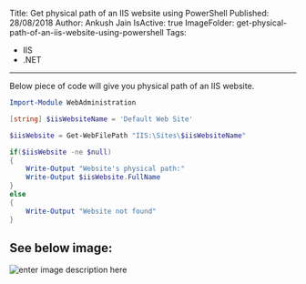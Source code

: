 Title: Get physical path of an IIS website using PowerShell
Published: 28/08/2018
Author: Ankush Jain
IsActive: true
ImageFolder: get-physical-path-of-an-iis-website-using-powershell
Tags:
  - IIS
  - .NET
---
Below piece of code will give you physical path of an IIS website.

```powershell
Import-Module WebAdministration

[string] $iisWebsiteName = 'Default Web Site'

$iisWebsite = Get-WebFilePath "IIS:\Sites\$iisWebsiteName"

if($iisWebsite -ne $null)
{ 
    Write-Output "Website's physical path:"
    Write-Output $iisWebsite.FullName
}
else
{
    Write-Output "Website not found"
} 
```

## See below image:
![enter image description here](/img/blogs/get-physical-path-of-an-iis-website-using-powershell/get-physical-path-of-an-iis-website-using-powershell.png)

                
